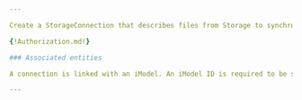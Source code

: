 ```yaml
---

Create a StorageConnection that describes files from Storage to synchronize to the iModel.

{!Authorization.md!}

### Associated entities

A connection is linked with an iModel. An iModel ID is required to be set when creating a StorageConnection.

---
```

